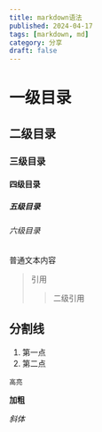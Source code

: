 ```yaml
---
title: markdown语法
published: 2024-04-17
tags: [markdown, md]
category: 分享
draft: false
---
```


# 一级目录

## 二级目录

### 三级目录

#### 四级目录

##### 五级目录

###### 六级目录

普通文本内容

> 引用
>> 二级引用

分割线
--- 

1. 第一点
2. 第二点

`高亮`

**加粗**

_斜体_


